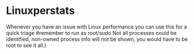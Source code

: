 # Linuxperstats
Whenever you have an issue with Linux performance you can use this for a quick triage
#remember to run as root/sudo
Not all processes could be identified, non-owned process info
 will not be shown, you would have to be root to see it all.)

